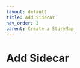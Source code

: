 ```yaml
---
layout: default
title: Add Sidecar
nav_order: 3
parent: Create a StoryMap
---
```

# Add Sidecar

<!-- chance to add your four images, or choose as many as you want from the given images. descriptions and locations are given in xyz document. 

Sidecar
You can combine text and image through immersive scrolling with sidecar. There are three layouts of sidecar, Docked, Floating and Slideshow.

Add your text, and select a visual to add - this could be a colour, image, map, or slide.


Can do the same thing as Map tour. -->